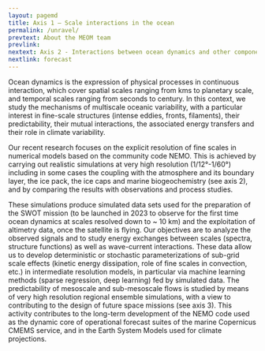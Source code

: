 ```yaml
---
layout: pagemd
title: Axis 1 – Scale interactions in the ocean
permalink: /unravel/
prevtext: About the MEOM team
prevlink: 
nextext: Axis 2 - Interactions between ocean dynamics and other components of the climate system
nextlink: forecast
---
```




Ocean dynamics is the expression of physical processes in continuous interaction, which cover spatial scales ranging from kms to planetary scale, and temporal scales ranging from seconds to century. In this context, we study the mechanisms of multiscale oceanic variability, with a particular interest in fine-scale structures (intense eddies, fronts, filaments), their predictability, their mutual interactions, the associated energy transfers and their role in climate variability.

Our recent research focuses on the explicit resolution of fine scales in numerical models based on the community code NEMO. This is achieved by carrying out realistic simulations at very high resolution (1/12°-1/60°) including in some cases the coupling with the atmosphere and its boundary layer, the ice pack, the ice caps and marine biogeochemistry (see axis 2), and by comparing the results with observations and process studies.

These simulations produce simulated data sets used for the preparation of the SWOT mission (to be launched in 2023 to observe for the first time ocean dynamics at scales resolved down to ~ 10 km) and the exploitation of altimetry data, once the satellite is flying. Our objectives are to analyze the observed signals and to study energy exchanges between scales (spectra, structure functions) as well as wave-current interactions. These data allow us to develop deterministic or stochastic parameterizations of sub-grid scale effects (kinetic energy dissipation, role of fine scales in convection, etc.) in intermediate resolution models, in particular via machine learning methods (sparse regression, deep learning) fed by simulated data. The predictability of mesoscale and sub-mesoscale flows is studied by means of very high resolution regional ensemble simulations, with a view to contributing to the design of future space missions (see axis 3).
This activity contributes to the long-term development of the NEMO code used as the dynamic core of operational forecast suites of the marine Copernicus CMEMS service, and in the Earth System Models used for climate projections. 



